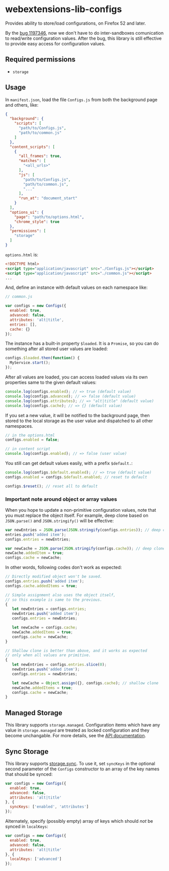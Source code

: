 # webextensions-lib-configs

Provides ability to store/load configurations, on Firefox 52 and later.

By the [bug 1197346](https://bugzilla.mozilla.org/show_bug.cgi?id=1197346), now we don't have to do inter-sandboxes comunication to read/write configuration values.
After the bug, this library is still effective to provide easy access for configuration values.

## Required permissions

 * `storage`

## Usage

In `manifest.json`, load the file `Configs.js` from both the background page and others, like:

```json
{
  "background": {
    "scripts": [
      "path/to/Configs.js",
      "path/to/common.js"
    ]
  },
  "content_scripts": [
    {
      "all_frames": true,
      "matches": [
        "<all_urls>"
      ],
      "js": [
        "path/to/Configs.js",
        "path/to/common.js",
        "..."
      ],
      "run_at": "document_start"
    }
  ],
  "options_ui": {
    "page": "path/to/options.html",
    "chrome_style": true
  },
  "permissions": [
    "storage"
  ]
}
```

`options.html` is:

```html
<!DOCTYPE html>
<script type="application/javascript" src="./Configs.js"></script>
<script type="application/javascript" src="./common.js"></script>
...
```

And, define an instance with default values on each namespace like:

```javascript
// common.js

var configs = new Configs({
  enabled: true,
  advanced: false,
  attributes: 'alt|title',
  entries: [],
  cache: {}
});
```

The instance has a built-in property `$loaded`. It is a `Promise`, so you can do something after all stored user values are loaded:

```javascript
configs.$loaded.then(function() {
  MyService.start();
});
```

After all values are loaded, you can access loaded values via its own properties same to the given default values:

```javascript
console.log(configs.enabled); // => true (default value)
console.log(configs.advanced); // => false (default value)
console.log(configs.attributes); // => "alt|title" (default value)
console.log(configs.cache); // => {} (default value)
```

If you set a new value, it will be notified to the background page, then stored to the local storage as the user value and dispatched to all other namespaces.

```javascript
// in the options.html
configs.enabled = false;
```

```javascript
// in content script
console.log(configs.enabled); // => false (user value)
```

You still can get default values easily, with a prefix `$default.`:

```javascript
console.log(configs.$default.enabled); // => true (default value)
configs.enabled = configs.$default.enabled; // reset to default

configs.$reset(); // reset all to default
```

### Important note around object or array values

When you hope to update a non-primitive configuration values, note that you must replace the object itself.
For example, deep clone based on `JSON.parse()` and `JSON.stringify()` will be effective:

```javascript
var newEntries = JSON.parse(JSON.stringify(configs.entries)); // deep clone
entries.push('added item');
configs.entries = newEntries;

var newCache = JSON.parse(JSON.stringify(configs.cache)); // deep clone
newCache.addedItem = true;
configs.cache = newCache;
```

In other words, following codes don't work as expected:

```javascript
// Directly modified object won't be saved.
configs.entries.push('added item');
configs.cache.addedItems = true;

// Simple assignment also uses the object itself,
// so this example is same to the previous.
{
   let newEntries = configs.entries;
   newEntries.push('added item');
   configs.entries = newEntries;

   let newCache = configs.cache;
   newCache.addedItems = true;
   configs.cache = newCache;
}

// Shallow clone is better than above, and it works as expected
// only when all values are primitive.
{
   let newEntries = configs.entries.slice(0);
   newEntries.push('added item');
   configs.entries = newEntries;

   let newCache = Object.assign({}, configs.cache); // shallow clone
   newCache.addedItems = true;
   configs.cache = newCache;
}
```

## Managed Storage

This library supports `storage.managed`. Configuration items which have any value in `storage.managed` are  treated as locked configuration and they become unchangable. For more details, see the [API documentation](https://developer.mozilla.org/en-US/Add-ons/WebExtensions/API/storage/managed).

## Sync Storage

This library supports [storage.sync](https://developer.mozilla.org/en-US/Add-ons/WebExtensions/API/storage/sync). To use it, set `syncKeys` in the optional second parameter of the `Configs` constructor to an array of the key names that should be synced:

```javascript
var configs = new Configs({
  enabled: true,
  advanced: false,
  attributes: 'alt|title'
}, {
  syncKeys: ['enabled', 'attributes']
});
```

Alternately, specify (possibly empty) array of keys which should _not_ be synced in `localKeys`:

```javascript
var configs = new Configs({
  enabled: true,
  advanced: false,
  attributes: 'alt|title'
}, {
  localKeys: ['advanced']
});
```
